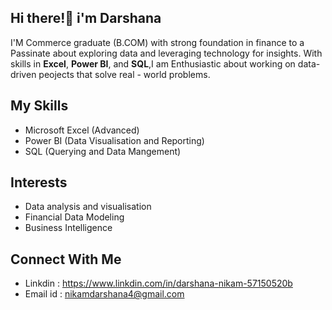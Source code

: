 ## Hi there!👋 i'm Darshana
I'M Commerce graduate (B.COM) with strong foundation in finance to a Passinate about exploring data and leveraging technology for insights. With skills in **Excel**, **Power BI**, and **SQL**,I am Enthusiastic about working on data-driven peojects that solve real - world problems.

## My Skills 
- Microsoft Excel (Advanced)
- Power BI (Data Visualisation and Reporting)
- SQL (Querying and Data Mangement)

## Interests
 - Data analysis and visualisation
 - Financial Data Modeling
 - Business Intelligence

## Connect With Me
 - Linkdin : https://www.linkdin.com/in/darshana-nikam-57150520b 
 - Email id : nikamdarshana4@gmail.com
  


